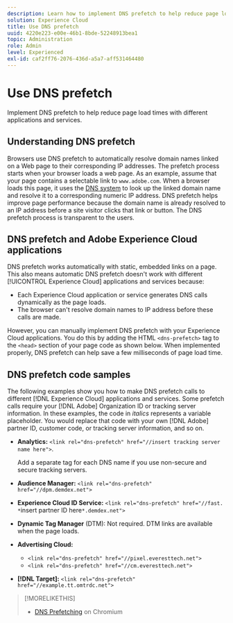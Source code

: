 ```yaml
---
description: Learn how to implement DNS prefetch to help reduce page load times with different applications and services in Experience Cloud.
solution: Experience Cloud
title: Use DNS prefetch 
uuid: 4220e223-e00e-46b1-8bde-52248913bea1
topic: Administration
role: Admin
level: Experienced
exl-id: caf2ff76-2076-436d-a5a7-aff531464480
---
```

# Use DNS prefetch

Implement DNS prefetch to help reduce page load times with different applications and services.

## Understanding DNS prefetch

Browsers use DNS prefetch to automatically resolve domain names linked on a Web page to their corresponding IP addresses. The prefetch process starts when your browser loads a web page. As an example, assume that your page contains a selectable link to `www.adobe.com`. When a browser loads this page, it uses the [DNS system](https://www.networksolutions.com/support/what-is-a-domain-name-server-dns-and-how-does-it-work/) to look up the linked domain name and resolve it to a corresponding numeric IP address. DNS prefetch helps improve page performance because the domain name is already resolved to an IP address before a site visitor clicks that link or button. The DNS prefetch process is transparent to the users. 

## DNS prefetch and Adobe Experience Cloud applications

DNS prefetch works automatically with static, embedded links on a page. This also means automatic DNS prefetch doesn't work with different [!UICONTROL Experience Cloud] applications and services because: 

* Each Experience Cloud application or service generates DNS calls dynamically as the page loads.
* The browser can't resolve domain names to IP address before these calls are made.

However, you can manually implement DNS prefetch with your Experience Cloud applications. You do this by adding the HTML `<dns-prefetch>` tag to the `<head>` section of your page code as shown below. When implemented properly, DNS prefetch can help save a few milliseconds of page load time. 

## DNS prefetch code samples

The following examples show you how to make DNS prefetch calls to different [!DNL Experience Cloud] applications and services. Some prefetch calls require your [!DNL Adobe] Organization ID or tracking server information. In these examples, the code in *italics* represents a variable placeholder. You would replace that code with your own [!DNL Adobe] partner ID, customer code, or tracking server information, and so on. 

* **Analytics:** `<link rel="dns-prefetch" href="//insert tracking server name here">`. 

  Add a separate tag for each DNS name if you use non-secure and secure tracking servers. 

* **Audience Manager:** `<link rel="dns-prefetch" href="//dpm.demdex.net">` 

* **Experience Cloud ID Service:** `<link rel="dns-prefetch" href="//fast. *`insert partner ID here`*.demdex.net">` 

* **Dynamic Tag Manager** (DTM): Not required. DTM links are available when the page loads. 

* **Advertising Cloud:** 

  * `<link rel="dns-prefetch" href="//pixel.everesttech.net">`    
  * `<link rel="dns-prefetch" href="//cm.everesttech.net">`    
    
* **[!DNL Target]:** `<link rel="dns-prefetch" href="//example.tt.omtrdc.net">`

>[!MORELIKETHIS]
>
>* [DNS Prefetching](https://www.chromium.org/developers/design-documents/dns-prefetching) on Chromium
